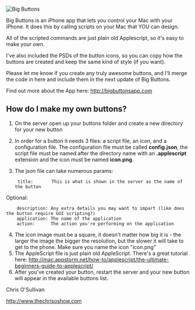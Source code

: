 ![Big Buttons](http://www.bigbuttonsapp.com/images/small_logo.png)

Big Buttons is an iPhone app that lets you control your Mac with your iPhone.  It does this by calling scripts on your Mac that YOU can design.

All of the scripted commands are just plain old Applescript, so it's easy to make your own.

I've also included the PSDs of the button icons, so you can copy how the buttons are created and keep the same kind of style (if you want).

Please let me know if you create any truly awesome buttons, and I'll merge the code in here and include them in the next update of Big Buttons.

Find out more about the App here: http://bigbuttonsapp.com

How do I make my own buttons?
-----------------------------

1. On the server open up your buttons folder and create a new directory for your new button
2. In order for a button it needs 3 files: a script file, an icon, and a configuration file.  The configuration file must be called **config.json**, the script file must be named after the directory name with an **.applescript** extension and the icon must be named **icon.png**.
3. The json file can take numerous params:

        title:       This is what is shown in the server as the name of the button
  Optional:
  
        description: Any extra details you may want to impart (like does the button require GUI scripting?)
        application: The name of the application
        action:      The action you're performing on the application

4. The icon image must be a square, it doesn't matter how big it is - the larger the image the bigger the resolution, but the slower it will take to get to the phone.  Make sure you name the icon "icon.png"
5. The AppleScript file is just plain old AppleScript. There's a great tutorial here: http://mac.appstorm.net/how-to/applescript/the-ultimate-beginners-guide-to-applescript/
6. After you've created your button, restart the server and your new button will appear in the available buttons list.
  
  
Chris O'Sullivan

http://www.thechrisoshow.com